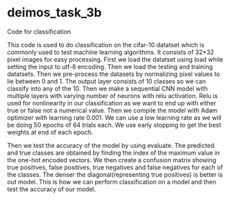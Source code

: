 # deimos_task_3b
Code for classification

This code is used to do classification on the cifar-10 datatset which is commonly used to test machine learning algorithms. It consists of 32*32 pixel images for easy processing.
First we load the datatset using load while setting the input to utf-8 encoding.
Then we load the testing and training datatsets. Then we pre-process the datasets by normalizing pixel values to lie between 0 and 1.
The output layer consists of 10 classes so we can classify into any of the 10.
Then we make a sequential CNN model with multiple layers with varying number of neurons with relu activation. Relu is used for nonlinearity in our classification as we want to end up with either true or false not a numerical value.
Then we compile the model with Adam optimizer with learning rate 0.001. We can use a low learning rate as we will be doing 50 epochs of 64 trials each.
We use early stopping to get the best weights at end of each epoch.

Then we test the accuracy of the model by using evaluate.
The predicted and true classes are obtained by finding the index of the maximum value in the one-hot encoded vectors.
We then create a confusion matrix showing true positives, false positives, true negatives and false negatives for each of the classes. The denser the diagonal(representing true positives) is better is out model.
This is how we can perform classification on a model and then test the accuracy of our model.
